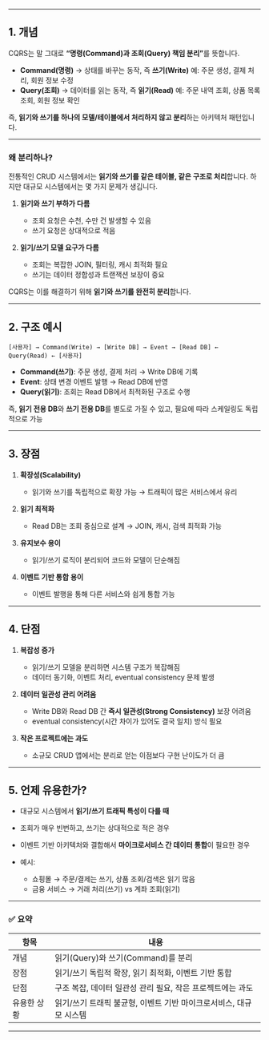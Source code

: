 <hr />
<h2 id="1-개념">1. 개념</h2>
<p>CQRS는 말 그대로 <strong>“명령(Command)과 조회(Query) 책임 분리”</strong>를 뜻합니다.</p>
<ul>
<li><strong>Command(명령)</strong> → 상태를 바꾸는 동작, 즉 <strong>쓰기(Write)</strong>
예: 주문 생성, 결제 처리, 회원 정보 수정</li>
<li><strong>Query(조회)</strong> → 데이터를 읽는 동작, 즉 <strong>읽기(Read)</strong>
예: 주문 내역 조회, 상품 목록 조회, 회원 정보 확인</li>
</ul>
<p>즉, <strong>읽기와 쓰기를 하나의 모델/테이블에서 처리하지 않고 분리</strong>하는 아키텍처 패턴입니다.</p>
<hr />
<h3 id="왜-분리하나">왜 분리하나?</h3>
<p>전통적인 CRUD 시스템에서는 <strong>읽기와 쓰기를 같은 테이블, 같은 구조로 처리</strong>합니다.
하지만 대규모 시스템에서는 몇 가지 문제가 생깁니다.</p>
<ol>
<li><p><strong>읽기와 쓰기 부하가 다름</strong></p>
<ul>
<li>조회 요청은 수천, 수만 건 발생할 수 있음</li>
<li>쓰기 요청은 상대적으로 적음</li>
</ul>
</li>
<li><p><strong>읽기/쓰기 모델 요구가 다름</strong></p>
<ul>
<li>조회는 복잡한 JOIN, 필터링, 캐시 최적화 필요</li>
<li>쓰기는 데이터 정합성과 트랜잭션 보장이 중요</li>
</ul>
</li>
</ol>
<p>CQRS는 이를 해결하기 위해 <strong>읽기와 쓰기를 완전히 분리</strong>합니다.</p>
<hr />
<h2 id="2-구조-예시">2. 구조 예시</h2>
<pre><code>[사용자] → Command(Write) → [Write DB] → Event → [Read DB] ← Query(Read) ← [사용자]</code></pre><ul>
<li><strong>Command(쓰기)</strong>: 주문 생성, 결제 처리 → Write DB에 기록</li>
<li><strong>Event</strong>: 상태 변경 이벤트 발행 → Read DB에 반영</li>
<li><strong>Query(읽기)</strong>: 조회는 Read DB에서 최적화된 구조로 수행</li>
</ul>
<p>즉, <strong>읽기 전용 DB</strong>와 <strong>쓰기 전용 DB</strong>를 별도로 가질 수 있고, 필요에 따라 스케일링도 독립적으로 가능</p>
<hr />
<h2 id="3-장점">3. 장점</h2>
<ol>
<li><p><strong>확장성(Scalability)</strong></p>
<ul>
<li>읽기와 쓰기를 독립적으로 확장 가능 → 트래픽이 많은 서비스에서 유리</li>
</ul>
</li>
<li><p><strong>읽기 최적화</strong></p>
<ul>
<li>Read DB는 조회 중심으로 설계 → JOIN, 캐시, 검색 최적화 가능</li>
</ul>
</li>
<li><p><strong>유지보수 용이</strong></p>
<ul>
<li>읽기/쓰기 로직이 분리되어 코드와 모델이 단순해짐</li>
</ul>
</li>
<li><p><strong>이벤트 기반 통합 용이</strong></p>
<ul>
<li>이벤트 발행을 통해 다른 서비스와 쉽게 통합 가능</li>
</ul>
</li>
</ol>
<hr />
<h2 id="4-단점">4. 단점</h2>
<ol>
<li><p><strong>복잡성 증가</strong></p>
<ul>
<li>읽기/쓰기 모델을 분리하면 시스템 구조가 복잡해짐</li>
<li>데이터 동기화, 이벤트 처리, eventual consistency 문제 발생</li>
</ul>
</li>
<li><p><strong>데이터 일관성 관리 어려움</strong></p>
<ul>
<li>Write DB와 Read DB 간 <strong>즉시 일관성(Strong Consistency)</strong> 보장 어려움</li>
<li>eventual consistency(시간 차이가 있어도 결국 일치) 방식 필요</li>
</ul>
</li>
<li><p><strong>작은 프로젝트에는 과도</strong></p>
<ul>
<li>소규모 CRUD 앱에서는 분리로 얻는 이점보다 구현 난이도가 더 큼</li>
</ul>
</li>
</ol>
<hr />
<h2 id="5-언제-유용한가">5. 언제 유용한가?</h2>
<ul>
<li><p>대규모 시스템에서 <strong>읽기/쓰기 트래픽 특성이 다를 때</strong></p>
</li>
<li><p>조회가 매우 빈번하고, 쓰기는 상대적으로 적은 경우</p>
</li>
<li><p>이벤트 기반 아키텍처와 결합해서 <strong>마이크로서비스 간 데이터 통합</strong>이 필요한 경우</p>
</li>
<li><p>예시:</p>
<ul>
<li>쇼핑몰 → 주문/결제는 쓰기, 상품 조회/검색은 읽기 많음</li>
<li>금융 서비스 → 거래 처리(쓰기) vs 계좌 조회(읽기)</li>
</ul>
</li>
</ul>
<hr />
<h3 id="✅-요약">✅ 요약</h3>
<table>
<thead>
<tr>
<th>항목</th>
<th>내용</th>
</tr>
</thead>
<tbody><tr>
<td>개념</td>
<td>읽기(Query)와 쓰기(Command)를 분리</td>
</tr>
<tr>
<td>장점</td>
<td>읽기/쓰기 독립적 확장, 읽기 최적화, 이벤트 기반 통합</td>
</tr>
<tr>
<td>단점</td>
<td>구조 복잡, 데이터 일관성 관리 필요, 작은 프로젝트에는 과도</td>
</tr>
<tr>
<td>유용한 상황</td>
<td>읽기/쓰기 트래픽 불균형, 이벤트 기반 마이크로서비스, 대규모 시스템</td>
</tr>
</tbody></table>
<hr />